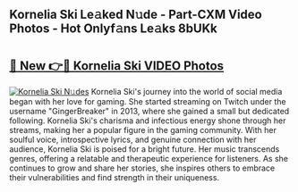 ## Kornelia Ski Le𝚊ked N𝚞de - Part-CXM Video Photos - Hot Onlyf𝚊ns Le𝚊ks 8bUKk

# <h2><a href="http://ab51912.deff.icu/?id=Kornelia+Ski">🔗 New 👉🔴 Kornelia Ski VIDEO Photos</a></h2>

[![Kornelia Ski N𝚞des](https://i.imgur.com/rIISA9y.gif)](http://ab51912.deff.icu/?id=Kornelia+Ski)
Kornelia Ski's journey into the world of social media began with her love for gaming. She started streaming on Twitch under the username "GingerBreaker" in 2013, where she gained a small but dedicated following. Kornelia Ski's charisma and infectious energy shone through her streams, making her a popular figure in the gaming community. With her soulful voice, introspective lyrics, and genuine connection with her audience, Kornelia Ski is poised for a bright future. Her music transcends genres, offering a relatable and therapeutic experience for listeners. As she continues to grow and share her stories, she inspires others to embrace their vulnerabilities and find strength in their uniqueness.
